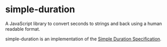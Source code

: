 
# simple-duration

A JavaScript library to convert seconds to strings and back using a human readable format.

simple-duration is an implementation of the [Simple Duration Specification](https://github.com/nicolas-van/simple-duration-format-specification#readme).


